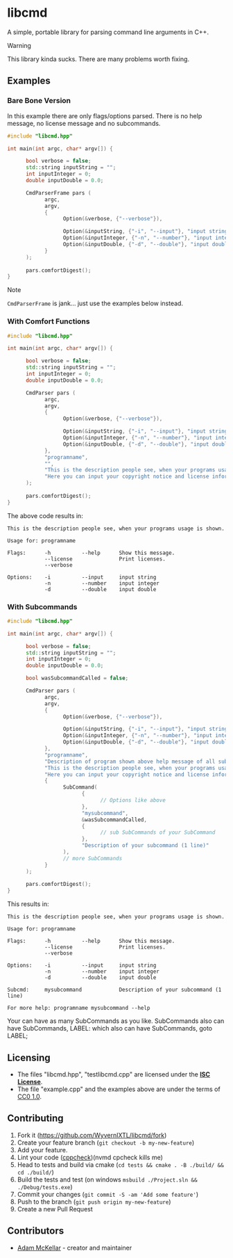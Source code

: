 # libcmd

A simple, portable library for parsing command line arguments in C++.

> [!WARNING]
> This library kinda sucks. There are many problems worth fixing.


## Examples

### Bare Bone Version

In this example there are only flags/options parsed. There is no help message, no license message and no subcommands.
```cpp
#include "libcmd.hpp"

int main(int argc, char* argv[]) {

      bool verbose = false;
      std::string inputString = "";
      int inputInteger = 0;
      double inputDouble = 0.0;

      CmdParserFrame pars (
            argc,
            argv,
            {     
                  Option(&verbose, {"--verbose"}),

                  Option(&inputString, {"-i", "--input"}, "input string"),
                  Option(&inputInteger, {"-n", "--number"}, "input integer"), 
                  Option(&inputDouble, {"-d", "--double"}, "input double", {"SomeOtherOptionNotShownInUsage", "-R"})
            }
      );
      
      pars.comfortDigest();
}
```

> [!NOTE]
> `CmdParserFrame` is jank... just use the examples below instead.


### With Comfort Functions

```cpp
#include "libcmd.hpp"

int main(int argc, char* argv[]) {

      bool verbose = false;
      std::string inputString = "";
      int inputInteger = 0;
      double inputDouble = 0.0;

      CmdParser pars (
            argc,
            argv,
            {     
                  Option(&verbose, {"--verbose"}),

                  Option(&inputString, {"-i", "--input"}, "input string"),
                  Option(&inputInteger, {"-n", "--number"}, "input integer"), 
                  Option(&inputDouble, {"-d", "--double"}, "input double", {"SomeOtherOptionNotShownInUsage", "-R"})
            },
            "programname",
            "",
            "This is the description people see, when your programs usage is shown.",
            "Here you can input your copyright notice and license information (for example of all libraries used)"
      );
      
      pars.comfortDigest();
}
```
The above code results in:
```
This is the description people see, when your programs usage is shown.

Usage for: programname

Flags:      -h          --help      Show this message.
            --license               Print licenses.
            --verbose

Options:    -i          --input     input string
            -n          --number    input integer
            -d          --double    input double
```


### With Subcommands

```cpp
#include "libcmd.hpp"

int main(int argc, char* argv[]) {

      bool verbose = false;
      std::string inputString = "";
      int inputInteger = 0;
      double inputDouble = 0.0;

      bool wasSubcommandCalled = false;

      CmdParser pars (
            argc,
            argv,
            {     
                  Option(&verbose, {"--verbose"}),

                  Option(&inputString, {"-i", "--input"}, "input string"),
                  Option(&inputInteger, {"-n", "--number"}, "input integer"), 
                  Option(&inputDouble, {"-d", "--double"}, "input double", {"SomeOtherOptionNotShownInUsage", "-R"})
            },
            "programname",
            "Description of program shown above help message of all subcommands. (make it short)",
            "This is the description people see, when your programs usage is shown.",
            "Here you can input your copyright notice and license information (for example of all libraries used)",
            {
                  SubCommand(
                        {   
                              // Options like above
                        },
                        "mysubcommand",
                        &wasSubcommandCalled,
                        {   
                              // sub SubCommands of your SubCommand
                        },
                        "Description of your subcommand (1 line)"
                  ),
                  // more SubCommands
            }
      );
      
      pars.comfortDigest();
}
```

This results in:

```
This is the description people see, when your programs usage is shown.

Usage for: programname

Flags:      -h          --help      Show this message.
            --license               Print licenses.
            --verbose

Options:    -i          --input     input string
            -n          --number    input integer
            -d          --double    input double

Subcmd:     mysubcommand            Description of your subcommand (1 line)

For more help: programname mysubcommand --help
```

Your can have as many SubCommands as you like. SubCommands also can have SubCommands, LABEL: which  also can have SubCommands, goto LABEL;


## Licensing

* The files "libcmd.hpp", "testlibcmd.cpp" are licensed under the [**ISC License**](https://spdx.org/licenses/ISC.html).
* The file "example.cpp" and the examples above are under the terms of [CC0 1.0](https://creativecommons.org/publicdomain/zero/1.0/).


## Contributing

1. Fork it (<https://github.com/WyvernIXTL/libcmd/fork>)
2. Create your feature branch (`git checkout -b my-new-feature`)
3. Add your feature.
4. Lint your code ([cppcheck](https://cppcheck.sourceforge.io/))(nvmd cpcheck kills me)
5. Head to tests and build via cmake (`cd tests && cmake . -B ./build/ && cd ./build/`)
6. Build the tests and test (on windows `msbuild ./Project.sln && ./Debug/tests.exe`)
7. Commit your changes (`git commit -S -am 'Add some feature'`)
8. Push to the branch (`git push origin my-new-feature`)
9. Create a new Pull Request


## Contributors

- [Adam McKellar](https://github.com/WyvernIXTL) - creator and maintainer
